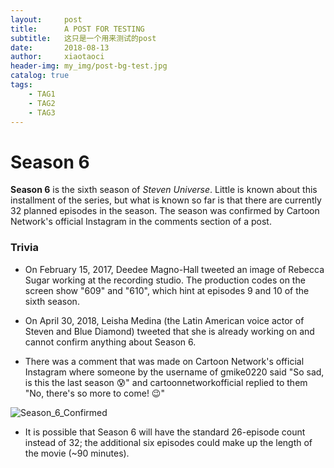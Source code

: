 ```yaml
---
layout:     post
title:      A POST FOR TESTING
subtitle:   这只是一个用来测试的post
date:       2018-08-13
author:     xiaotaoci
header-img: my_img/post-bg-test.jpg
catalog: true
tags:
    - TAG1
    - TAG2
    - TAG3
---
```




# Season 6

**Season 6** is the sixth season of *Steven Universe*. Little is known about this installment of the series, but what is known so far is that there are currently 32 planned episodes in the season. The season was confirmed by Cartoon Network's official Instagram in the comments section of a post.



### Trivia

- On February 15, 2017, Deedee Magno-Hall tweeted an image of Rebecca Sugar working at the recording studio. The production codes on the screen show "609" and "610", which hint at episodes 9 and 10 of the sixth season.

- On April 30, 2018, Leisha Medina (the Latin American voice actor of Steven and Blue Diamond) tweeted that she is already working on and cannot confirm anything about Season 6.

- There was a comment that was made on Cartoon Network's official Instagram where someone by the username of gmike0220 said "So sad, is this the last season 😰" and cartoonnetworkofficial replied to them "No, there's so more to come! 😉"

![Season_6_Confirmed](https://vignette.wikia.nocookie.net/steven-universe/images/6/6f/Season6Confirmed.jpeg/revision/latest?cb=20180622075443)

- It is possible that Season 6 will have the standard 26-episode count instead of 32; the additional six episodes could make up the length of the movie (~90 minutes).
